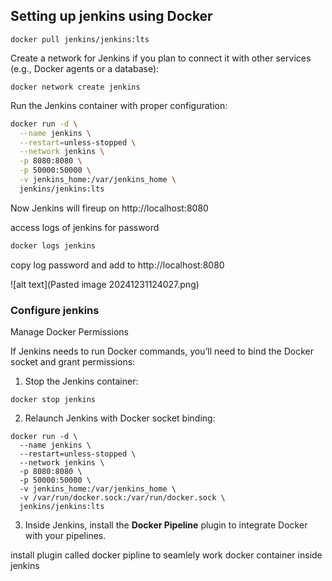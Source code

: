 
## Setting up jenkins using Docker

```
docker pull jenkins/jenkins:lts
```


Create a network for Jenkins if you plan to connect it with other services (e.g., Docker agents or a database):

```
docker network create jenkins
```

Run the Jenkins container with proper configuration:

```bash
docker run -d \
  --name jenkins \
  --restart=unless-stopped \
  --network jenkins \
  -p 8080:8080 \
  -p 50000:50000 \
  -v jenkins_home:/var/jenkins_home \
  jenkins/jenkins:lts
```


Now Jenkins will fireup on http://localhost:8080

access logs of jenkins for password

```bash
docker logs jenkins
```

copy log password and add to http://localhost:8080

![alt text](Pasted image 20241231124027.png)

### Configure jenkins

Manage Docker Permissions

If Jenkins needs to run Docker commands, you’ll need to bind the Docker socket and grant permissions:

1. Stop the Jenkins container:

```shell
docker stop jenkins
```

2. Relaunch Jenkins with Docker socket binding:

```shell
docker run -d \
  --name jenkins \
  --restart=unless-stopped \
  --network jenkins \
  -p 8080:8080 \
  -p 50000:50000 \
  -v jenkins_home:/var/jenkins_home \
  -v /var/run/docker.sock:/var/run/docker.sock \
  jenkins/jenkins:lts
```

3. Inside Jenkins, install the **Docker Pipeline** plugin to integrate Docker with your pipelines.

install plugin called docker pipline to seamlely work docker container inside jenkins  